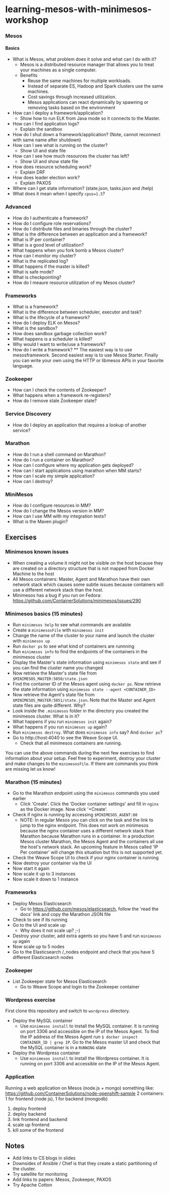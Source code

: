 # learning-mesos-with-minimesos-workshop

### Mesos

#### Basics

* What is Mesos, what problem does it solve and what can I do with it?
  * Mesos is a distributed resource manager that allows you to treat your machines as a single computer.
  * Benefits
    * Reuse the same machines for multiple workloads.
    * Instead of separate ES, Hadoop and Spark clusters use the same machines.
    * Cost savings through increased utilization.
    * Mesos applications can react dynamically by spawning or removing tasks based on the environment
* How can I deploy a framework/application?
  * Show how to run ELK from Java mode so it connects to the Master.
* How can I find application logs?
  * Explain the sandbox
* How do I shut down a framework/application? (Note, cannot reconnect with same name after shutdown)
* How can I see what is running on the cluster?
  * Show UI and state file
* How can I see how much resources the cluster has left?
  * Show UI and show state file 
* How does resource scheduling work?
  * Explain DRF
* How does leader election work?
  * Explain PAXOS
* Where can I get state information? (state.json, tasks.json and /help)
* What does it mean when I specify `cpus=1.5`?

### Advanced
  
* How do I authenticate a framework?
* How do I configure role reservations?
* How do I distribute files and binaries through the cluster?
* What is the difference between an application and a framework?
* What is IP per container?
* What is a good level of utilization?
* What happens when you fork bomb a Mesos cluster?
* How can I monitor my cluster?
* What is the replicated log?
* What happens if the master is killed?
* What is safe mode?
* What is checkpointing?
* How do I meaure resource utilization of my Mesos cluster?
 
### Frameworks

* What is a framework?
* What is the difference between scheduler, executor and task?
* What is the lifecycle of a framework?
* How do I deploy ELK on Mesos?
* What is the sandbox?
* How does sandbox garbage collection work?
* What happens is a scheduler is killed?
* Why would I want to write/use a framework?
* How do I write a framework?
** The easiest way is to use mesosframework. Second easiest way is to use Mesos Starter. Finally you can write your own using the HTTP or libmesos APIs in your favorite language.

### Zookeeper

* How can I check the contents of Zookeeper?
* What happens when a framework re-registers?
* How do I remove stale Zookeeper state?

### Service Discovery

* How do I deploy an application that requires a lookup of another service?

### Marathon

* How do I run a shell command on Marathon?
* How do I run a container on Marathon?
* How can I configure where my application gets deployed?
* How can I start applications using marathon when MM starts?
* How can I scale my simple application?
* How can I destroy?

### MiniMesos

* How do I configure resources in MM?
* How do I change the Mesos version in MM?
* How can I use MM with my integration tests?
* What is the Maven plugin?

## Exercises

### Minimesos known issues

* When creating a volume it might not be visible on the host because they are created on a directory structure that is not mapped from Docker Machine to the host
* All Mesos containers: Master, Agent and Marathon have their own network stack which causes some subtle issues because containers will use a different network stack than the host.
* Minimesos has a bug if you run on Fedora: https://github.com/ContainerSolutions/minimesos/issues/290

### Minimesos basics (15 minutes)

* Run `minimesos help` to see what commands are available
* Create a `minimesosFile` with `minimesos init`
* Change the name of the cluster to your name and launch the cluster with `minimesos up`
* Run `docker ps` to see what kind of containers are runnning
* Run `minimesos info` to find the endpoints of the containers in the minimesos cluster
* Display the Master's state information using `minimesos state` and see if you can find the cluster name you changed
* Now retrieve the Master's state file from `$MINIMESOS_MASTER:5050/state.json`
* Find the container ID of the Mesos agent using `docker ps`. Now retrieve the state information using `minimesos state --agent <CONTAINER_ID>`
* Now retrieve the Agent's state file from `$MINIMESOS_MASTER:5051/state.json`. Note that the Master and Agent state files are quite different. Why?
* Look inside the `.minimesos` folder in the directory you created the minimesos cluster. What is in it?
* What happens if you run `minimesos init` again?
* What happens if you run `minimesos up` again?
* Run `minimesos destroy`. What does `minimesos info` say? And `docker ps`?
* Go to http://host:4040 to see the Weave Scope UI.
  * Check that all minimesos containers are running.

You can use the above commands during the next few exercises to find information about your setup. Feel free to experiment, destroy your cluster and make changes to the `minimesosFile`. If there are commands you think are missing let us know!

### Marathon (15 minutes)

* Go to the Marathon endpoint using the `minimesos` commands you used earlier
  * Click 'Create'. Click the 'Docker container settings' and fill in `nginx` as the Docker image. Now click '+Create'.
* Check if nginx is running by accessing `$MINIMESOS_AGENT:80`
  * NOTE: In regular Mesos you can click on the task and the link to jump to the nginx endpoint. This does not work on minimesos because the nginx container uses a different network stack than Marathon because Marathon runs in a container. In a production Mesos cluster Marathon, the Mesos Agent and the containers all use the host's network stack. An upcoming feature in Mesos called 'IP Per container' will change this situation but this is not supported yet.
* Check the Weave Scope UI to check if your nginx container is running
* Now destroy your container via the UI
* Now start it again
* Now scale it up to 3 instances
* Now scale it down to 1 instance

### Frameworks

* Deploy Mesos Elasticsearch
  *  Go to https://github.com/mesos/elasticsearch, follow the 'read the docs' link and copy the Marathon JSON file
* Check to see if its running
* Go to the UI and scale up
  *  Why does it not scale up? ;-)
* Destroy your cluster, add extra agents so you have 5 and run `minimesos up` again
* Now scale up to 5 nodes
* Go to the Elasticsearch /_nodes endpoint and check that you have 5 different Elasticsearch nodes 

### Zookeeper

* List Zookeeper state for Mesos Elasticsearch
  * Go to Weave Scope and login to the Zookeeper container


### Wordpress exercise

First clone this repository and switch to `wordpress` directory.

* Deploy the MySQL container
  * Use `minimesos install` to install the MySQL container. It is running on port 3306 and accessible on the IP of the Mesos Agent. To find the IP address of the Mesos Agent run `$ docker inspect CONTAINER_ID | grep IP`. Go to the Mesos master UI and check that the MySQL container is in a `RUNNING` state
* Deploy the Wordpress container 
  * Use `minimesos install` to install the Wordpress container. It is running on port 3306 and accessible on the IP of the Mesos Agent.

### Application

Running a web application on Mesos (node.js + mongo)
something like: https://github.com/ContainerSolutions/node-openshift-sample
2 containers: 1 for frontend (node js), 1 for backend (mongodb)

1. deploy frontend
2. deploy backend
3. link frontend and backend
4. scale up frontend
5. kill some of the frontend

## Notes

* Add links to CS blogs in slides
* Downsides of Ansible / Chef is that they create a static partitioning of the cluster.
* Try satellite for monitoring 
* Add links to papers: Mesos, Zookeeper, PAXOS
* Try Apache Cotton
